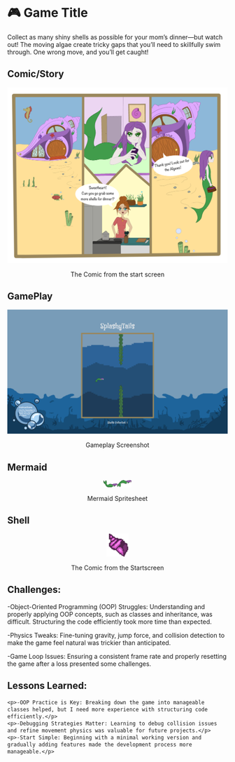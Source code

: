 # 🎮 **Game Title** 

Collect as many shiny shells as possible for your mom’s dinner—but watch out! The moving algae create tricky gaps that you’ll need to skillfully swim through. One wrong move, and you’ll get caught!

## Comic/Story
<div style="text-align: center;">
  <img src="ComicStartscreen.png" alt="Comic" width="600">
  <p>The Comic from the start screen</p>
</div>

## GamePlay
<div style="text-align: center;">
  <img src="Toth_Laetitia_02.png" alt="Gameplay Screenshot" width="600">
  <p>Gameplay Screenshot</p>
</div>

## Mermaid
<div style="text-align: center;">
  <img src="MermaidSprites.png" alt="Mermaid Spritesheet" width="64">
  <p>Mermaid Spritesheet</p>
</div>

## Shell
<div style="text-align: center;">
  <img src="Shell.png" alt="Shell" width="52">
  <p>The Comic from the Startscreen</p>
</div>



## Challenges:
   -Object-Oriented Programming (OOP) Struggles: Understanding and properly applying OOP concepts, such as classes and inheritance, was difficult. Structuring the code efficiently took more time than expected.
    
  -Physics Tweaks: Fine-tuning gravity, jump force, and collision detection to make the game feel natural was trickier than anticipated.
  
  -Game Loop Issues: Ensuring a consistent frame rate and properly resetting the game after a loss presented some challenges.
   

## Lessons Learned:

    <p>-OOP Practice is Key: Breaking down the game into manageable classes helped, but I need more experience with structuring code efficiently.</p>
    <p>-Debugging Strategies Matter: Learning to debug collision issues and refine movement physics was valuable for future projects.</p>
    <p>-Start Simple: Beginning with a minimal working version and gradually adding features made the development process more manageable.</p>

